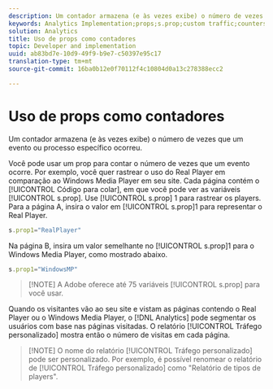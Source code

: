 ```yaml
---
description: Um contador armazena (e às vezes exibe) o número de vezes que um evento ou processo específico ocorreu.
keywords: Analytics Implementation;props;s.prop;custom traffic;counters
solution: Analytics
title: Uso de props como contadores
topic: Developer and implementation
uuid: ab83bd7e-10d9-49f9-b9e7-c50397e95c17
translation-type: tm+mt
source-git-commit: 16ba0b12e0f70112f4c10804d0a13c278388ecc2

---
```



# Uso de props como contadores

Um contador armazena (e às vezes exibe) o número de vezes que um evento ou processo específico ocorreu.

Você pode usar um prop para contar o número de vezes que um evento ocorre. Por exemplo, você quer rastrear o uso do Real Player em comparação ao Windows Media Player em seu site. Cada página contém o [!UICONTROL Código para colar], em que você pode ver as variáveis [!UICONTROL s.prop]. Use [!UICONTROL s.prop] 1 para rastrear os players. Para a página A, insira o valor em [!UICONTROL s.prop]1 para representar o Real Player.

```js
s.prop1="RealPlayer"
```

Na página B, insira um valor semelhante no [!UICONTROL s.prop]1 para o Windows Media Player, como mostrado abaixo.

```js
s.prop1="WindowsMP"
```

> [!NOTE] A Adobe oferece até 75 variáveis [!UICONTROL s.prop] para você usar.

Quando os visitantes vão ao seu site e vistam as páginas contendo o Real Player ou o Windows Media Player, o [!DNL Analytics] pode segmentar os usuários com base nas páginas visitadas. O relatório [!UICONTROL Tráfego personalizado] mostra então o número de visitas em cada página.

> [!NOTE] O nome do relatório [!UICONTROL Tráfego personalizado] pode ser personalizado. Por exemplo, é possível renomear o relatório de [!UICONTROL Tráfego personalizado] como "Relatório de tipos de players".

